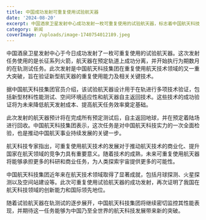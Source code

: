 ```yaml
---
title: 中国成功发射可重复使用试验航天器
date: '2024-08-20'
excerpt: 中国酒泉卫星发射中心成功发射一枚可重复使用的试验航天器，标志着中国航天科技在重复使用技术方面取得重大进展。
category: 新闻
coverImage: /uploads/image-1740754012189.jpeg
---
```

中国酒泉卫星发射中心于今日成功发射了一枚可重复使用的试验航天器。这次发射任务使用的是长征系列火箭，航天器在预定轨道上成功分离，并开始执行为期数月的在轨测试任务。此次发射是中国航天科技集团在重复使用航天技术领域的又一重大突破，旨在验证新型航天器的重复使用能力及相关关键技术。

据中国航天科技集团官员介绍，该试验航天器设计用于在轨进行多项技术验证，包括新型材料性能测试、空间环境适应性和航天器自主返回技术。这些技术的成功验证将为未来降低航天发射成本、提高航天任务效率奠定基础。

此次发射的航天器预计将在完成所有预定测试后，自主返回地球，并在预定着陆场进行回收。中国航天科技集团表示，这次任务是对中国航天科技实力的一次全面检验，也是推动中国航天事业持续发展的关键一步。

航天科技专家指出，可重复使用航天技术的发展对于推动航天技术的商业化、提升国家在航天领域的竞争力具有重要意义。随着技术的成熟，未来可重复使用航天器将能够承担更多的科研和商业任务，为人类探索宇宙提供更多的可能性。

中国航天科技集团近年来在航天技术领域取得了显著成就，包括月球探测、火星探测以及空间站建设等。此次可重复使用试验航天器的成功发射，再次证明了我国在航天科技领域的创新能力和国际领先地位。

随着试验航天器在轨测试的逐步展开，中国航天科技集团将继续密切监控其性能表现，并期待这一任务能够为中国乃至全世界的航天科技发展带来新的突破。

